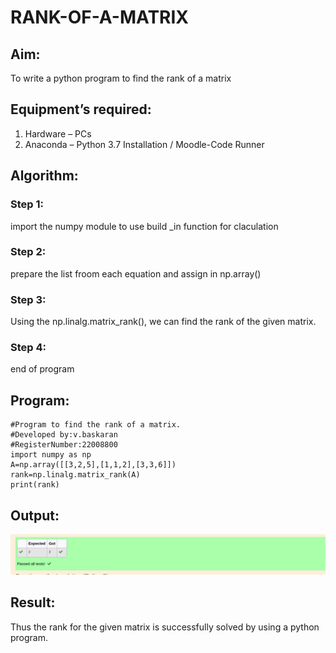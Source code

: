 # RANK-OF-A-MATRIX
## Aim:
To write a python program to find the rank of a matrix
## Equipment’s required:
1. 	Hardware – PCs
2. 	Anaconda – Python 3.7 Installation / Moodle-Code Runner
## Algorithm:
### Step 1: 
import the numpy module to use build _in function
for claculation
### Step 2: 
prepare the list froom each equation and assign in np.array()
### Step 3: 
Using the np.linalg.matrix_rank(), we can find the rank of the given matrix.
### Step 4: 
end of program
## Program:
```
#Program to find the rank of a matrix.
#Developed by:v.baskaran
#RegisterNumber:22008800
import numpy as np
A=np.array([[3,2,5],[1,1,2],[3,3,6]])
rank=np.linalg.matrix_rank(A)
print(rank)
```
## Output:
![output](/rank.png)
## Result:
Thus the rank for the given matrix is successfully solved by  using a python program.

